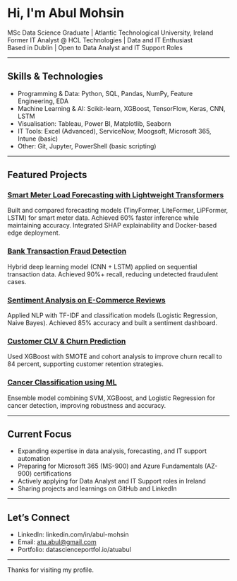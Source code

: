 # Hi, I'm Abul Mohsin

MSc Data Science Graduate | Atlantic Technological University, Ireland  
Former IT Analyst @ HCL Technologies | Data and IT Enthusiast  
Based in Dublin | Open to Data Analyst and IT Support Roles  

---

## Skills & Technologies

- Programming & Data: Python, SQL, Pandas, NumPy, Feature Engineering, EDA  
- Machine Learning & AI: Scikit-learn, XGBoost, TensorFlow, Keras, CNN, LSTM  
- Visualisation: Tableau, Power BI, Matplotlib, Seaborn  
- IT Tools: Excel (Advanced), ServiceNow, Moogsoft, Microsoft 365, Intune (basic)  
- Other: Git, Jupyter, PowerShell (basic scripting)  

---

## Featured Projects

### [Smart Meter Load Forecasting with Lightweight Transformers](https://github.com/mohsinabul/Smart-Meter-Forecasting)  
Built and compared forecasting models (TinyFormer, LiteFormer, LiPFormer, LSTM) for smart meter data. Achieved 60% faster inference while maintaining accuracy. Integrated SHAP explainability and Docker-based edge deployment.  

### [Bank Transaction Fraud Detection](https://github.com/mohsinabul/Bank-Transaction-Fraud-Detection)  
Hybrid deep learning model (CNN + LSTM) applied on sequential transaction data. Achieved 90%+ recall, reducing undetected fraudulent cases.  

### [Sentiment Analysis on E-Commerce Reviews](https://github.com/Machine-Learning-MScDataScience-ATU/machine-learning-project-oisin-and-abul)  
Applied NLP with TF-IDF and classification models (Logistic Regression, Naive Bayes). Achieved 85% accuracy and built a sentiment dashboard.  

### [Customer CLV & Churn Prediction](https://github.com/mohsinabul/ecommerce-clv-churn-predictor)  
Used XGBoost with SMOTE and cohort analysis to improve churn recall to 84 percent, supporting customer retention strategies.  

### [Cancer Classification using ML](https://github.com/mohsinabul/Cancer-Classification-using-ML)  
Ensemble model combining SVM, XGBoost, and Logistic Regression for cancer detection, improving robustness and accuracy.  

---

## Current Focus

- Expanding expertise in data analysis, forecasting, and IT support automation  
- Preparing for Microsoft 365 (MS-900) and Azure Fundamentals (AZ-900) certifications  
- Actively applying for Data Analyst and IT Support roles in Ireland  
- Sharing projects and learnings on GitHub and LinkedIn  

---

## Let’s Connect

- LinkedIn: linkedin.com/in/abul-mohsin
- Email: atu.abul@gmail.com  
- Portfolio: datascienceportfol.io/atuabul  

---

Thanks for visiting my profile.
